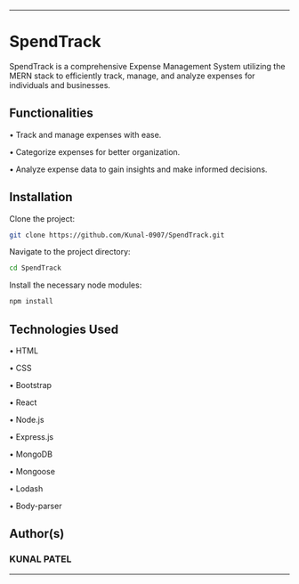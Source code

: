 
---

# SpendTrack

SpendTrack is a comprehensive Expense Management System utilizing the MERN stack to efficiently track, manage, and analyze expenses for individuals and businesses.

## Functionalities

• Track and manage expenses with ease.

• Categorize expenses for better organization.

• Analyze expense data to gain insights and make informed decisions.

## Installation

Clone the project:

```sh
git clone https://github.com/Kunal-0907/SpendTrack.git
```

Navigate to the project directory:

```sh
cd SpendTrack
```

Install the necessary node modules:

```sh
npm install
```

## Technologies Used

• HTML

• CSS

• Bootstrap

• React

• Node.js

• Express.js

• MongoDB

• Mongoose

• Lodash

• Body-parser

## Author(s)

### KUNAL PATEL

---


